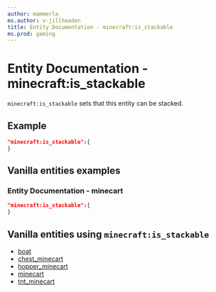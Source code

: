 ```yaml
---
author: mammerla
ms.author: v-jillheaden
title: Entity Documentation - minecraft:is_stackable
ms.prod: gaming
---
```


# Entity Documentation -  minecraft:is_stackable

`minecraft:is_stackable` sets that this entity can be stacked.

## Example

```json
"minecraft:is_stackable":{
}
```

## Vanilla entities examples

### Entity Documentation -  minecart

```json
"minecraft:is_stackable":{
}
```

## Vanilla entities using `minecraft:is_stackable`

- [boat](../../../../Source/VanillaBehaviorPack_Snippets/entities/boat.md)
- [chest_minecart](../../../../Source/VanillaBehaviorPack_Snippets/entities/chest_minecart.md)
- [hopper_minecart](../../../../Source/VanillaBehaviorPack_Snippets/entities/hopper_minecart.md)
- [minecart](../../../../Source/VanillaBehaviorPack_Snippets/entities/minecart.md)
- [tnt_minecart](../../../../Source/VanillaBehaviorPack_Snippets/entities/tnt_minecart.md)
